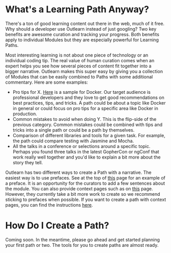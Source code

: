 <!--
{
"name": "paths",
"version" : "0.1",
"title" : "Creating Learning Paths",
"description" : "Learn what makes an effective learning path and how to create it on the Outlearn platform.",
"freshnessDate" : 2015-10-06,
"privacy" : "private",
"license" : "All Rights Reserved"
}
-->

<!-- @section -->

# What's a Learning Path Anyway?  

There's a ton of good learning content out there in the web, much of it free. Why should a developer use Outlearn instead of just googling? Two key benefits are awesome curation and tracking your progress. Both benefits apply to individual Modules but they are especially powerful for Learning Paths.

Most interesting learning is not about one piece of technology or an individual coding tip. The real value of human curation comes when an expert helps you see how several pieces of content fit together into a bigger narrative. Outlearn makes this super easy by giving you a collection of Modules that can be easily combined to Paths with some additional commentary. Here are some examples:

* Pro tips for X. [Here](https://pilot.outlearn.com/learn/solosailor/docker-tips/) is a sample for Docker. Our target audience is professional developers and they love to get good recommendations on best practices, tips, and tricks. A path could be about a topic like Docker in general or could focus on pro tips for a specific area like Docker in production.
* Common mistakes to avoid when doing Y. This is the flip-side of the previous category. Common mistakes could be combined with tips and tricks into a single path or could be a path by themselves.
* Comparison of different libraries and tools for a given task. For example, the path could compare testing with Jasmine and Mocha.
* All the talks in a conference or selections around a specific topic. Perhaps you found three talks in the latest GopherCon or ngConf that work really well together and you'd like to explain a bit more about the story they tell.

Outlearn has two different ways to create a Path with a narrative. The easiest way is to use prefaces. See at the top of [this](https://pilot.outlearn.com/learn/solosailor/docker-tips/1) page for an example of a preface. It is an opportunity for the curators to add a few sentences about the module. You can also provide context pages such as on [this](https://pilot.outlearn.com/learn/solosailor/docker-tips/0) page. However, they currently take a bit more work to create so we recommend sticking to prefaces when possible. If you want to create a path with context pages, you can find the instructions [here](https://pilot.outlearn.com/learn/outlearn/outlearn-publishing).

<!-- @section -->

# How Do I Create a Path?

Coming soon. In the meantime, please go ahead and get started planning your first path or two. The tools for you to create paths are almost ready.

